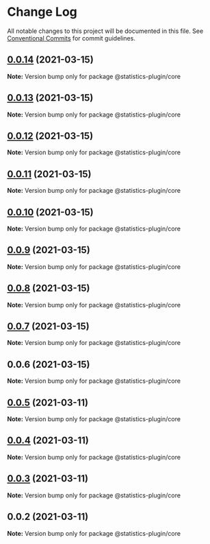 # Change Log

All notable changes to this project will be documented in this file.
See [Conventional Commits](https://conventionalcommits.org) for commit guidelines.

## [0.0.14](https://github.com/nemwiz/build-statistics-plugin/compare/v0.0.13...v0.0.14) (2021-03-15)

**Note:** Version bump only for package @statistics-plugin/core





## [0.0.13](https://github.com/nemwiz/build-statistics-plugin/compare/v0.0.12...v0.0.13) (2021-03-15)

**Note:** Version bump only for package @statistics-plugin/core





## [0.0.12](https://github.com/nemwiz/build-statistics-plugin/compare/v0.0.11...v0.0.12) (2021-03-15)

**Note:** Version bump only for package @statistics-plugin/core





## [0.0.11](https://github.com/nemwiz/build-statistics-plugin/compare/v0.0.10...v0.0.11) (2021-03-15)

**Note:** Version bump only for package @statistics-plugin/core





## [0.0.10](https://github.com/nemwiz/build-statistics-plugin/compare/v0.0.9...v0.0.10) (2021-03-15)

**Note:** Version bump only for package @statistics-plugin/core





## [0.0.9](https://github.com/nemwiz/build-statistics-plugin/compare/v0.0.8...v0.0.9) (2021-03-15)

**Note:** Version bump only for package @statistics-plugin/core





## [0.0.8](https://github.com/nemwiz/build-statistics-plugin/compare/v0.0.7...v0.0.8) (2021-03-15)

**Note:** Version bump only for package @statistics-plugin/core





## [0.0.7](https://github.com/nemwiz/build-statistics-plugin/compare/v0.0.6...v0.0.7) (2021-03-15)

**Note:** Version bump only for package @statistics-plugin/core





## 0.0.6 (2021-03-15)

**Note:** Version bump only for package @statistics-plugin/core





## [0.0.5](https://github.com/nemwiz/build-statistics-plugin/compare/v0.0.4...v0.0.5) (2021-03-11)

**Note:** Version bump only for package @statistics-plugin/core





## [0.0.4](https://github.com/nemwiz/build-statistics-plugin/compare/v0.0.3...v0.0.4) (2021-03-11)

**Note:** Version bump only for package @statistics-plugin/core





## [0.0.3](https://github.com/nemwiz/build-statistics-plugin/compare/v0.0.2...v0.0.3) (2021-03-11)

**Note:** Version bump only for package @statistics-plugin/core





## 0.0.2 (2021-03-11)

**Note:** Version bump only for package @statistics-plugin/core
